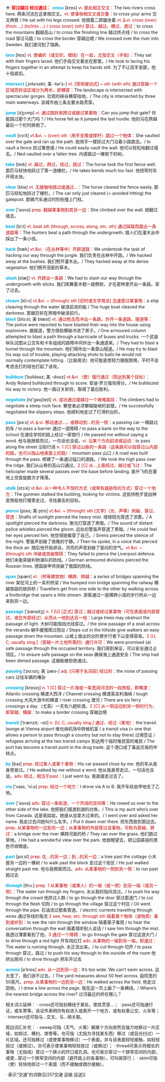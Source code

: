 ☀ <font color="red">**穿过越过 经过通过：**</font>
<font color="sky blue">**cross**</font> [krɒs] 
<font color="#c00000">vi. 彼此相互交叉：</font>The two rivers cross here. 两条河流在这里相交叉。<font color="#c00000">vt. 使事物相交叉或交叠：</font>to cross your arms 交叉两臂 / He sat with his legs crossed. 他翘着二郎腿坐着 <font color="#c00000">vt.＆vi. cross (over) (from ...) (to/into ...) / cross (over) (sth) 穿过、越过、横过、渡过：</font>to cross the mountains 翻越高山 / to cross the finishing line 越过终点线 / to cross the road 穿过马路 / to cross the border 穿越边境 / We crossed over the river into Sweden. 我们渡河到了瑞典。
                      
<font color="sky blue">**lace**</font> [leɪs]
<font color="#c00000">vt. 使编织（或交织、缠绕）在一起，尤指交叉（手指）：</font>They sat with their fingers laced. 他们手指交叉着坐在那里。/ He took to lacing his fingers together in an attempt to keep his hands still. 为了不让双手发颤，他十指紧扣。

<font color="sky blue">**intersect**</font> [ˌɪntəˈsekt; 美 -tərˈs-]
<font color="#c00000">vt. [常用被动式] ~ sth (with sth) 通过穿越一个区域而将该区域分为两半，即横穿：</font>The landscape is intersected with spectacular gorges. 壮观的峡谷横穿陆地。/ The city is intersected by three main waterways. 该城市由三条主要水路贯穿。

<font color="sky blue">**jump**</font> [dӡʌmp] 
<font color="#c00000">vi. 通过跳跃来跨过或越过某事物：</font>Can you jump that gate? 你能跳过那个大门吗？/ His horse fell as it jumped the last hurdle. 他的马在跨越最后一个栏时跌倒了。
           
<font color="sky blue">**vault**</font> [vɔ:lt]
<font color="#c00000">vt.&vi. ~ (over) sth（用手支撑或撑杆）跳过一个物体：</font>She vaulted over the gate and ran up the path. 她用手一撑跃过大门沿着小路跑去。/ to vault a fence 跃过篱笆墙 / He could easily vault the wall. 他可以轻松地翻过墙去。/ Ned vaulted over a fallen tree. 内德跳过一棵倒下的树。

<font color="sky blue">**take**</font> [teɪk] 
<font color="#c00000">vt. 越过，跨过，绕过，跳过：</font>The horse took the first fence well. 那匹马轻快地跃过了第一道栅栏。/ He takes bends much too fast. 他拐弯时车开得太快。

<font color="sky blue">**clear**</font> [klɪə] 
<font color="#c00000">vt. 无接触地跳过或通过…：</font>The horse cleared the fence easily. 那匹马轻松地跃过了栅栏。/ The car only just cleared (= avoided hitting) the gatepost. 那辆汽车通过时险些撞上门柱。

<font color="sky blue">**over**</font> ['əʊvə] 
<font color="#c00000">prep. 翻越某事物到其另一边：</font>She climbed over the wall. 她翻过墙去。

<font color="sky blue">**beat**</font> [bi:t] 
<font color="#c00000">vt. beat sth (through, across, along, etc. sth) 通过踩踏而踏出一条道路等：</font>The hunters beat a path through the undergrowth. 猎人们在灌木丛中踩出了一条小径。

<font color="sky blue">**hack**</font> [hæk]
<font color="#c00000">vt.&vi.（在丛林等中）开辟道路：</font>We undertook the task of hacking our way through the jungle. 我们负责在丛林中开路。/ We hacked away at the bushes. 我们劈开灌木丛。/ They hacked away at the dense vegetation. 他们劈开茂密的草木。           

<font color="sky blue">**slash**</font> [slæʃ]
<font color="#c00000">vt. 开辟出一条路：</font>We had to slash our way through the undergrowth with sticks. 我们挥舞着木棍一路劈砍，才在密林里开出一条路，穿了过去。
           
<font color="sky blue">**cleave**</font> [kli:v]
<font color="#c00000">vt.&vi. ~ (through) sth [旧时或文学用法] 迅速穿过某事物：</font>a ship cleaving through the water 破浪前进的船 / The huge boat cleaved the darkness. 那艘巨轮在黑暗中破浪前行。                
<font color="sky blue">**blast**</font> [blɑ:st; 美 blæst]
<font color="#c00000">vt. 通过枪击而冲出一条路，炸开一条道路、隧道等：</font>The police were reported to have blasted their way into the house using explosives. 据报道，警方借助爆破冲进了房子。/ One armoured column attempted to blast a path through a barricade of buses and trucks. 一个武装纵队试图从公交车和卡车组成的路障中间炸出一条通道来。/ They had to blast a tunnel through the mountain. 他们得炸出一条穿山隧道。/ He may try to blast his way out of trouble, playing attacking shots to balls he would not normally contemplate hitting.（比喻用法）他可能是想努力摆脱困境，平时不会考虑击打的球也打起了进攻。      
           
<font color="sky blue">**bulldoze**</font> [ˈbʊldəʊz; 美 -doʊz]
<font color="#c00000">vt.&vi.（使）强行通过（而达到某个目标）：</font>Andy Roland bulldozed through to score. 安迪·罗兰强攻得分。/ He bulldozed his way to victory. 他一路过关斩将，取得了最后胜利。

<font color="sky blue">**negotiate**</font> [nɪ'ɡəʊʃɪeɪt] 
<font color="#c00000">vt. 成功通过或越过一个艰难路段：</font>The climbers had to negotiate a steep rock face. 攀登者必须攀越陡峭的岩壁。/ He successfully negotiated the slippery steps. 他顺利地走过了打滑的台阶。

<font color="sky blue">**pass**</font> [pɑːs] 
<font color="#c00000">vt.＆vi. 移动通过…，或移动到…的另一侧：</font>a passing car 一辆路过的车 / to pass a barrier 通过一道障碍 / to pass a bank on the way to the school 在通往学校的路上经过一家银行 / He passed me without saying a word. 他与我擦肩而过，一句话也没说。<font color="#c00000">vi. 沿某个方向前进或运动：</font>to pass along the street 沿街行进 <font color="#c00000">n. 1 [C] 穿过山脉的一条路（这条路可以指穿过山内部的路，也可以指山地表面上的路）：</font>mountain pass 山口 / A road was built through the pass. 修建了一条通过隘口的道路。/ We took the high pass over the ridge. 我们从山脊的高山口通过。<font color="#c00000">2 [C] 从…上面经过、越过或飞过：</font>The helicopter made several passes over the base before landing. 直升飞机在基地上空盘旋数次才降落。
           
<font color="sky blue">**stalk**</font> [stɔ:k]
<font color="#c00000">vt.&vi. 以一种令人不悦的方式（或带有威胁性的方式）穿过一个地方：</font>The gunmen stalked the building, looking for victims. 这些持枪歹徒凶神恶煞般地打楼里走过，寻找袭击的目标。
           
<font color="sky blue">**pierce**</font> [pɪəs; 美 pɪrs]
<font color="#c00000">vt.&vi. ~ (through) sth [文学]（光、声等）刺破、穿过、穿透：</font>Shafts of sunlight pierced the heavy mist. 缕缕阳光穿透了浓雾。/ A spotlight pierced the darkness. 聚光灯穿透了黑暗。/ The sound of distant police whistles pierced the gloom. 远处的警笛声穿透了黑暗。/ He could feel her eyes pierced him. 他觉得她看穿了自己。/ Sirens pierced the silence of the night. 警笛声划破了夜晚的宁静。/ Then he spoke, in a voice that pierced the thick air. 随后他开始讲话，洪亮的声音划破了窒闷的空气。<font color="#c00000">vt.&vi. ~ (through) sth 冲破或突破障碍：</font>They failed to pierce the Liverpool defence. 他们未能突破利物浦队的防线。/ German armoured divisions pierced the Russian lines. 德国装甲师突破了俄国的防线。
           
<font color="sky blue">**span**</font> [spæn]
<font color="#c00000">vt.（桥等建筑物）横跨、跨越：</font>a series of bridges spanning the river 架在河上的一系列桥梁 / the humped iron bridge spanning the railway 横越铁路的铁拱桥 / Travellers get from one side to the other by walking across a footbridge that spans a little stream. 游客通过一座横跨小溪的步行桥从一边来到另一边。

<font color="sky blue">**passage**</font> ['pæsɪdӡ] 
<font color="#c00000">n. 1 [U] [正式] 穿过；越过或经过某事物（可在表面或内部穿过，或在外部经过）从而从一地到达另一地：</font>Large trees may obstruct the passage of light. 大树可能阻挡光线穿过。/ the slow passage of a snail across the veranda 蜗牛缓慢爬过阳台 / Steps cut in the hillside give walkers an easy passage down the mountain. 山坡上凿出的台阶使步行者下山变得容易。<font color="#c00000">2 [U, C, usually sing.]（穿越一片土地所需的）通行许可：</font>We were promised (a) safe passage through the occupied territory. 我们得到保证，可以安全通过占领区。/ to ensure safe passage on the seas 确保海上通道安全 / The ship had been denied passage. 这艘船被拒绝通过。
           
<font color="sky blue">**passing**</font> [ˈpɑ:sɪŋ; 美 ˈpæs-]
<font color="#c00000">adj. [只用于名词前] 经过的：</font>the noise of passing cars 过往车辆的嘈杂

<font color="sky blue">**crossing**</font> [krɒsɪŋ] 
<font color="#c00000">n. 1 [C] 穿过一片海或一条宽阔河流的一段旅程，即横渡：</font>Atlantic crossing 横渡大西洋 / Channel crossing 横渡英吉利海峡 / tough crossing 大风大浪中的横渡 / river crossing 渡河 / There are six ferry crossings a day.（尤英）一天有六趟轮渡。<font color="#c00000">2 [C] 从一侧运动到另一侧的行为，即穿越、横越：</font>to make a border crossing 穿越边境
           
<font color="sky blue">**transit**</font> [ˈtrænzɪt; -sɪt]
<font color="#c00000">n. [U, C, usually sing.] 通过、经过（某地）：</font>the transit lounge at Vienna airport 维也纳机场中转候机室 / a transit visa (= one that allows a person to pass through a country but not to stay there) 过境签证 / refugees arriving at the two transit camps 到达两个临时难民营的难民 / The port has become a transit point in the drug trade. 这个港口成了毒品交易的中转点。

<font color="sky blue">**by**</font> [baɪ] 
<font color="#c00000">prep. 经过某人或某个事物：</font>His car passed close by me. 他的车从我身旁驶过。/ He walked by me without a word. 他从我身旁走过，一句话也没说。<font color="#c00000">adv. 经过，相当于past：</font>I just went by. 我直接走过去了。

<font color="sky blue">**via**</font> ['vaɪə, 'vi:ə] 
<font color="#c00000">prep. 经过一个地方：</font>I drove via A to B. 我开车经由甲地去了乙地。

<font color="sky blue">**over**</font> ['əʊvə] 
<font color="#c00000">adv. 穿过一条街道、一个开阔的空间等：</font>He rowed us over to the other side of the lake. 他把我们摆渡到湖的对岸。/ This is my aunt who’s over from Canada. 这是我姑姑，她是从加拿大过来的。/ I went over and asked her name. 我走过去问她叫什么名字。/ Put it down over there. 把东西放到那边去。<font color="#c00000">prep. 从某事物的一边到另一边；从某事物的外部穿过该事物，可称为穿越、跨过：</font>a bridge over the river 横跨河面的桥 / They ran over the grass. 他们跑过草地。/ He had a wonderful view over the park. 他放眼望去，把公园美丽的景色尽收眼底。

<font color="sky blue">**past**</font> [pɑːst] 
<font color="#c00000">prep. 在…的另一边；到…的另一边：</font>a tree past the cottage 小木屋另一边的一棵树 / to walk past the block 走过这个街区 / He just walked straight past me. 他与我擦肩而过。<font color="#c00000">adv. 从某事物的一侧到另一侧：</font>to run past 跑过去

<font color="sky blue">**through**</font> [θru:] 
<font color="#c00000">prep. 1 从某事物（或某人）的一端（或一侧）到另一端（或另一侧）：</font>The water run through my fingers. 水从我的指间流过。/ to push his way through the crowd 他挤过人群 / to go through the door 穿过那道门 / to cut through the flesh 切肉 / to go through the village 穿过这个村庄 / Oil went through the pipe. 石油流过那条管道。/ electric currents travelling through wires 通过导线的电流 <font color="#c00000">2 see, hear, etc. through sth 隔着某个物体（或物质）看到或听到：</font>to see the rain through the window 隔着窗子看雨 / to hear the conversation through the wall 隔着墙听别人谈话 / I saw him through the mist. 我透过薄雾看到了他。<font color="#c00000">3 通过一个障碍：</font>to go through the gate 穿过这道大门 / to drive through a red light 开车闯红灯 <font color="#c00000">adv. 从事物的一端到另一端，即通过：</font>The water is running through. 水正流出来。/ to cut through 切开 / to pass through 穿过，路过 / to push his way through to the ourside of the room 他挤出房间 / to drive through 把车开过去 

<font color="sky blue">**across**</font> [ə'krɒs] 
<font color="#c00000">adv. 从一边到另一边：</font>It’s too wide. We can’t swim across. 这太宽了，我们游不过去。/ The yard measures about 50 feet across. 庭院宽约50英尺。<font color="#c00000">prep. 从某事物的一边到另一边：</font>He walked across the field. 他走过田地。/ I drew a line across the page. 我在这一页上画了一条横线。/ Where’s the nearest bridge across the river? 过河最近的桥在哪儿？

相关词义延伸：
· cross还可指划横线于某处，使其贯穿…；
· pass还可指通行证，或车票等。该证件表明你有权进入或离开一个地方，或有权乘公交、火车等；
· intersect还可指与…交叉、与…相关联。

周边词汇补充：
· sweep可指（天气、火等）朝某个方向突然且强力地移过一片区域，如掠过、横扫、席卷等。也可指（尤指为寻找某东西）移过（或目光扫过）一片区域。还可指移过（或使某事物移过）一个表面，并与该表面轻轻接触，如轻轻掠过（或擦过）。亦可表示使某事物轻轻掠过（或擦过）；
· thread可表示将细长的事物（尤指线）穿过一个狭小的开口或孔洞。也可表示穿过一个狭窄空间的内部，或使…穿过一个狭窄空间的内部（避开路上的各事物），可叫做穿行；
· skim可指（使）轻快地掠过一个表面（而不接触或偶尔接触）。

· 表示“交通”的词群见[[57交通 运输 运送]]
